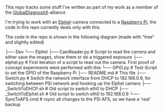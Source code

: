 This repo tracks some stuff I've written as part of my work as a member of the [GlobalDiagnostiX](http://globaldiagnostix.org)-alliance

I'm trying to work with an [Elphel](http://elphel.com)-camera connected to a [Raspberry Pi](http://raspberrypi.org), the code in this repo currently deals only with this.

The code in the repo is shown in the following diagram (made with "tree" and slightly edited)

├── Dev
    └── Elphel
        ├── CamReader.py	# Script to read the camera and either save the images, show them or do a triggered exposure
        ├── elphel.py		# First iteration of a script to read out the camera. First proof of concept experiments were performed with this
        └── GPIO.py		# Test-Script to set the GPIO of the Raspberry Pi
├── README.md			# This file
├── Switch.py			# Switch the network interface from DHCP to 192.168.0.9, for switching between PSI network and hooking up the Elphel camera
├── _SwitchToDHCP.sh		# Old script to switch eth0 to DHCP
├── _SwitchToElphel.sh		# Old script to switch eth0 to 192.168.0.9 
└── SyncToAFS.cmd		# rsync all changes to the PSI AFS, so we have a 'real' backup
